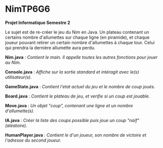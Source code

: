 # NimTP6G6
**Projet Informatique Semestre 2**

Le sujet est de re-créer le jeu du Nim en Java.
Un plateau contenant un certains nombre d'allumettes sur chaque ligne (en piramide),
et chaque joueur pouvant retirer un certain nombre d'allumettes à chaque tour.
Celui qui prendra la dernière allumette aura perdu.

**Nim.java** :
    *Contient le main. Il appelle toutes les autres fonctions pour jouer au Nim.*

**Console.java** :
    *Affiche sur la sortie standard et intéragit avec le(s) utilisateur(s).*
    
**GameState.java** :
    *Contient l'etat actuel du jeu et le nombre de coup joués.*

**Board.java** :
    *Contient le plateau de jeu, et verifie si un coup est jouable.*

**Move.java** :
    *Un objet "coup", contenant une ligne et un nombre d'allumette(s).*

**IA.java** :
    *Créer la liste des coups possible puis joue un coup "naïf" (aléatoire).*

**HumanPlayer.java** :
    *Contient le d'un joueur, son nombre de victoire et l'adresse du second joueur.*